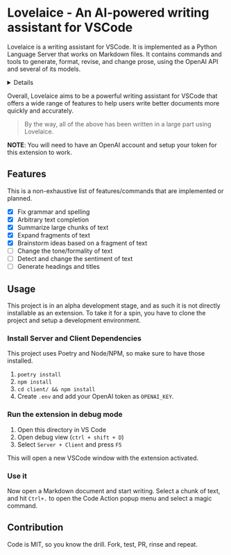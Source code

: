 # Lovelaice - An AI-powered writing assistant for VSCode

Lovelaice is a writing assistant for VSCode. It is implemented as a Python Language Server that works on Markdown files.
It contains commands and tools to generate, format, revise, and change prose, using the OpenAI API and several of its models.


<details>

Lovelaice is a text editing platform that seeks to provide users with a range of features to enhance their writing. It utilizes OpenAI's models to provide auto-completion, text formatting, and revision suggestions. This means that users can take advantage of the models' predictive capabilities to save time and energy on mundane tasks. Additionally, Lovelaice will provide tools to generate summaries, headlines, and titles. These tools use AI to quickly generate content that is tailored to the user's needs. Finally, Lovelaice provides feedback on sentence structure to ensure that users can write in an effective and organized manner. This feedback is based on the models' understanding of grammar and syntax, ensuring accuracy and consistency. In short, Lovelaice provides a comprehensive suite of features that can help users write better and faster.

In addition to its writing assistance capabilities, Lovelaice will also offer AI-assisted text analytics. This allows users to gain insight into the sentiment, topics, and key phrases in the text they are writing. The AI-powered text analytics feature can also generate summaries of the text, helping the user to understand the key points of the text and quickly identify any areas that need further development or refinement. The text analytics feature can help users better understand their own work, as well as quickly and accurately understand the work of others when reading and reviewing documents.
</details>

Overall, Lovelaice aims to be a powerful writing assistant for VSCode that offers a wide range of features to help users write better documents more quickly and accurately.

> By the way, all of the above has been written in a large part using Lovelaice.

**NOTE**: You will need to have an OpenAI account and setup your token for this extension to work.

## Features

This is a non-exhaustive list of features/commands that are implemented or planned.

- [x] Fix grammar and spelling
- [x] Arbitrary text completion
- [x] Summarize large chunks of text
- [x] Expand fragments of text
- [x] Brainstorm ideas based on a fragment of text
- [ ] Change the tone/formality of text
- [ ] Detect and change the sentiment of text
- [ ] Generate headings and titles

## Usage

This project is in an alpha development stage, and as such it is not directly installable as an extension. To take it for a spin, you have to clone the project and setup a development environment.

### Install Server and Client Dependencies

This project uses Poetry and Node/NPM, so make sure to have those installed.

1. `poetry install`
2. `npm install`
3. `cd client/ && npm install`
4. Create `.env` and add your OpenAI token as `OPENAI_KEY`.

### Run the extension in debug mode

1. Open this directory in VS Code
2. Open debug view (`ctrl + shift + D`)
3. Select `Server + Client` and press `F5`

This will open a new VSCode window with the extension activated.

### Use it

Now open a Markdown document and start writing. Select a chunk of text, and hit `Ctrl+.` to open the Code Action popup menu and select a magic command.

## Contribution

Code is MIT, so you know the drill. Fork, test, PR, rinse and repeat.
